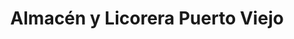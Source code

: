 ---
title: "Almacén y Licorera Puerto Viejo"
url: /puerto-viejo/almacen-y-licorera-puerto-viejo/
shop: supermercado
---